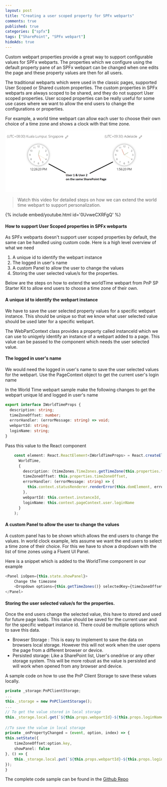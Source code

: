 ```yaml
---
layout: post
title: "Creating a user scoped property for SPFx webparts"
comments: true
published: true
categories: ["spfx"]
tags: ["SharePoint", "SPFx webpart"]
hideAds: true
---
```


Custom webpart properties provide a great way to support configurable values for SPFx webparts. The properties which we configure using the default property pane of an SPFx webpart can be changed when one edits the page and these property values are then for all users.

The traditional webparts which were used in the classic pages, supported User Scoped or Shared custom properties. The custom properties in SPFx webparts are always scoped to be shared, and they do not support User scoped properties. User scoped properties can be really useful for some use cases where we want to allow the end users to change the configurations or properties.

For example, a world time webpart can allow each user to choose their own choice of a time zone and shows a clock with that time zone.

![](/assets/images/spfx-webpart-personalization.png)

> Watch this video for detailed steps on how we can extend the world time webpart to support personalization.

{% include embed/youtube.html id='0UvweCXRFgQ' %}

#### How to support User Scoped properties in SPFx webparts

As SPFx webparts doesn't support user scoped properties by default, the same can be handled using custom code. Here is a high level overview of what we need

1. A unique id to identify the webpart instance
2. The logged in user's name
3. A custom Panel to allow the user to change the values
4. Storing the user selected value/s for the properties.

Below are the steps on how to extend the worldTime webpart from PnP SP Starter Kit to allow end users to choose a time zone of their own.

#### A unique id to identify the webpart instance
We have to save the user selected property values for a specific webpart instance. This should be unique so that we know what user selected value should be used later for a specific webpart.

The WebPartContext class provides a property called instanceId which we can use to uniqyely identify an instance of a webpart added to a page. This value can be passed to the component which needs the user selected value. 


#### The logged in user's name
We would need the logged in user's name to save the user selected values for the webpart. Use the PageContext object to get the current user's login name

In the World Time webpart sample make the following changes to get the webpart unique Id and logged in user's name

```typescript
export interface IWorldTimeProps {
  description: string;
  timeZoneOffset: number;
  errorHandler: (errorMessage: string) => void;
  webpartId: string;
  loginName: string;
}
```

Pass this value to the React component
```typescript
    const element: React.ReactElement<IWorldTimeProps> = React.createElement(
      WorldTime,
      {
        description: (timeZones.TimeZones.getTimeZone(this.properties.timeZoneOffset)).displayName,
        timeZoneOffset: this.properties.timeZoneOffset,
        errorHandler: (errorMessage: string) => {
          this.context.statusRenderer.renderError(this.domElement, errorMessage);
        },
        webpartId: this.context.instanceId,
        loginName: this.context.pageContext.user.loginName
      }
    );
```

#### A custom Panel to allow the user to change the values
A custom panel has to be shown which allows the end users to change the values. In world clock example, lets assume we want the end users to select a time zone of their choice. For this we have to show a dropdown with the list of time zones using a Fluent UI Panel.

Here is a snippet which is added to the WorldTime component in our example

```typescript
<Panel isOpen={this.state.showPanel}>
    Change the timezone
    <Dropdown options={this.getTimeZones()} selectedKey={timeZoneOffset} onChange={this._onPropertyChanged}></Dropdown>
</Panel>
```
#### Storing the user selected value/s for the properties.
Once the end users change the selected value, this have to stored and used for future page loads. This value should be saved for the current user and for the specific webpart instance id. There could be multiple options which to save this data.
- Browser Storage : This is easy to implement to save the data on browsers local storage. However this will not work when the user opens the page from a different browser or device.
- Persisted storage: Like a SharePoint list, User's onedrive or any other storage system. This will be more robust as the value is persisted and will work when opened from any browser and device.

A sample code on how to use the PnP Client Storage to save these values locally.

```typescript
private _storage:PnPClientStorage;
...
this._storage = new PnPClientStorage();
...
// To get the value stored in local storage
this._storage.local.get(`${this.props.webpartId}-${this.props.loginName}`) as number;

//To save the value in local storage
private _onPropertyChanged = (event, option, index) => {
this.setState({
    timeZoneOffset:option.key,
    showPanel: false
}, () => {
    this._storage.local.put(`${this.props.webpartId}-${this.props.loginName}`, option.key);
});
}
```
The complete code sample can be found in the [Github Repo][1]

[1]:https://github.com/RamPrasadMeenavalli/spfx-webparts-concepts/tree/main/src/webparts/clock